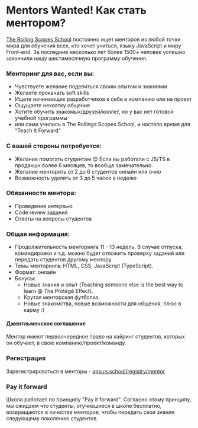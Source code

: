 # Mentors Wanted! Как стать ментором?
[The Rolling Scopes School](https://rs.school/) постоянно ищет менторов из любой точки мира для обучения всех, кто хочет учиться, языку JavaScript и миру Front-end. За последние несколько лет более 1500+ человек успешно закончили нашу шестимесячную программу обучения.

### Менторинг для вас, если вы:
- Чувствуете желание поделиться своим опытом и знаниями
- Желаете прокачать soft skills
- Ищете начинающих разработчиков к себе в компанию или на проект
- Ощущаете нехватку общения
- Хотите обучить знакомых/друзей/коллег, но у вас нет готовой учебной программы
- или сами учились в The Rollings Scopes School, и настало время для “Teach It Forward”

### С вашей стороны потребуется:
- Желание помогать студентам 😊 Если вы работали с JS/TS в продакшн более 6 месяцев, то вообще замечательно.
- Желание менторить от 2 до 6 студентов онлайн или очно 
- Возможность уделять от 3 до 5 часов в неделю 

### Обязанности ментора:
- Проведение интервью
- Code review заданий
- Ответы на вопросы студентов

### Общая информация:
- Продолжительность менторинга 11 - 13 недель. В случае отпуска, командировки и т.д. можно будет отложить проверку заданий или передать студентов другому ментору.
- Темы менторинга: HTML, CSS, JavaScript (TypeScript).
- Формат: онлайн
- Бонусы: 
  - Новые знания и опыт (Teaching someone else is the best way to learn @ The Protégé Effect).
  - Крутая менторская футболка. 
  - Новые знакомства, новые возможности для общения, плюс в карму :)


#### Джентльменское соглашение
Ментор имеют первоочередное право на хайринг студентов, которых он обучает, в свою компанию/проект/команду.
 
### Регистрация
Зарегистрироваться в менторы - [app.rs.school/registry/mentor](https://app.rs.school/registry/mentor)

### Pay it forward
Школа работает по принципу "Pay it forward". Согласно этому принципу, мы ожидаем что студенты, отучившиеся в школе бесплатно, возвращаются в качестве менторов, чтобы передать свои знания следующему поколению студентов.
